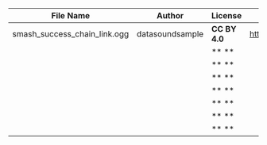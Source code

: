 | File Name        | Author   | License   | Link                            |
|------------------|----------|-----------|---------------------------------|
| smash_success_chain_link.ogg | datasoundsample | **CC BY 4.0** | https://freesound.org/people/datasoundsample/sounds/638636/ |
|  |  | ** ** |  |
|  |  | ** ** |  |
|  |  | ** ** |  |
|  |  | ** ** |  |
|  |  | ** ** |  |
|  |  | ** ** |  |
|  |  | ** ** |  |